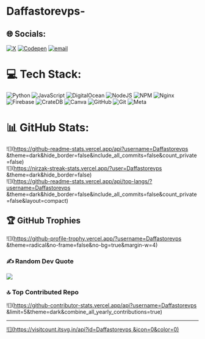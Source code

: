 # Daffastorevps-

## 🌐 Socials:
[![X](https://img.shields.io/badge/X-black.svg?logo=X&logoColor=white)](https://x.com/daffapratama431j) [![Codepen](https://img.shields.io/badge/Codepen-000000?logo=codepen&logoColor=white)](https://codepen.io/Dp75x) [![email](https://img.shields.io/badge/Email-D14836?logo=gmail&logoColor=white)](mailto:pratamadaffa63136@gmail.com) 

# 💻 Tech Stack:
![Python](https://img.shields.io/badge/python-3670A0?style=for-the-badge&logo=python&logoColor=ffdd54) ![JavaScript](https://img.shields.io/badge/javascript-%23323330.svg?style=for-the-badge&logo=javascript&logoColor=%23F7DF1E) ![DigitalOcean](https://img.shields.io/badge/DigitalOcean-%230167ff.svg?style=for-the-badge&logo=digitalOcean&logoColor=white) ![NodeJS](https://img.shields.io/badge/node.js-6DA55F?style=for-the-badge&logo=node.js&logoColor=white) ![NPM](https://img.shields.io/badge/NPM-%23CB3837.svg?style=for-the-badge&logo=npm&logoColor=white) ![Nginx](https://img.shields.io/badge/nginx-%23009639.svg?style=for-the-badge&logo=nginx&logoColor=white) ![Firebase](https://img.shields.io/badge/firebase-a08021?style=for-the-badge&logo=firebase&logoColor=ffcd34) ![CrateDB](https://img.shields.io/badge/CrateDB-009DC7?style=for-the-badge&logo=CrateDB&logoColor=white) ![Canva](https://img.shields.io/badge/Canva-%2300C4CC.svg?style=for-the-badge&logo=Canva&logoColor=white) ![GitHub](https://img.shields.io/badge/github-%23121011.svg?style=for-the-badge&logo=github&logoColor=white) ![Git](https://img.shields.io/badge/git-%23F05033.svg?style=for-the-badge&logo=git&logoColor=white) ![Meta](https://img.shields.io/badge/Meta-%230467DF.svg?style=for-the-badge&logo=Meta&logoColor=white)
# 📊 GitHub Stats:
![](https://github-readme-stats.vercel.app/api?username=Daffastorevps &theme=dark&hide_border=false&include_all_commits=false&count_private=false)<br/>
![](https://nirzak-streak-stats.vercel.app/?user=Daffastorevps &theme=dark&hide_border=false)<br/>
![](https://github-readme-stats.vercel.app/api/top-langs/?username=Daffastorevps &theme=dark&hide_border=false&include_all_commits=false&count_private=false&layout=compact)

## 🏆 GitHub Trophies
![](https://github-profile-trophy.vercel.app/?username=Daffastorevps &theme=radical&no-frame=false&no-bg=true&margin-w=4)

### ✍️ Random Dev Quote
![](https://quotes-github-readme.vercel.app/api?type=horizontal&theme=radical)

### 🔝 Top Contributed Repo
![](https://github-contributor-stats.vercel.app/api?username=Daffastorevps &limit=5&theme=dark&combine_all_yearly_contributions=true)

---
[![](https://visitcount.itsvg.in/api?id=Daffastorevps &icon=0&color=0)](https://visitcount.itsvg.in)

<!-- Proudly created with GPRM ( https://gprm.itsvg.in ) -->
